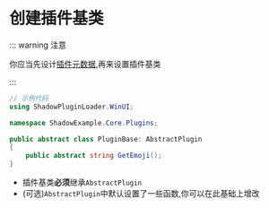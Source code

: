 # 创建插件基类

:::  warning 注意

你应当先设计[插件元数据](/zh/init/metaplugin),再来设置插件基类

:::


```csharp [PluginBase.cs]
// 示例代码
using ShadowPluginLoader.WinUI;

namespace ShadowExample.Core.Plugins;

public abstract class PluginBase: AbstractPlugin
{
    public abstract string GetEmoji();
}
```

- 插件基类**必须**继承`AbstractPlugin`
- (可选)`AbstractPlugin`中默认设置了一些函数,你可以在此基础上增改
